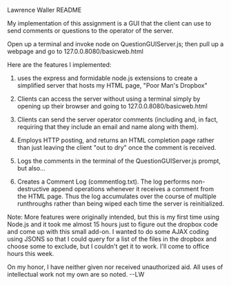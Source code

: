 Lawrence Waller README

My implementation of this assignment is a GUI that the client can use to send comments or questions to the operator of the server.

Open up a terminal and invoke node on QuestionGUIServer.js; then pull up a webpage and go to 127.0.0.8080/basicweb.html

Here are the features I implemented:

1) uses the express and formidable node.js extensions to create a simplified server that hosts my HTML page, "Poor Man's Dropbox"

2) Clients can access the server without using a terminal simply by opening up their browser and going to 127.0.0.8080/basicweb.html

3) Clients can send the server operator comments (including and, in fact, requiring that they include an email and name along with them).

4) Employs HTTP posting, and returns an HTML completion page rather than just leaving the client "out to dry" once the comment is received.

5) Logs the comments in the terminal of the QuestionGUIServer.js prompt, but also...

6) Creates a Comment Log (commentlog.txt). The log performs non-destructive append operations whenever it receives a
comment from the HTML page. Thus the log accumulates over the course of multiple runthroughs rather than being wiped each time
the server is reinitialized.

Note: More features were originally intended, but this is my first time using Node.js and it took me almost 15 hours just to figure
out the dropbox code and come up with this small add-on. I wanted to do some AJAX coding using JSONS so that I could query
for a list of the files in the dropbox and choose some to exclude, but I couldn't get it to work. I'll come to office hours
this week.

On my honor, I have neither given nor received unauthorized aid. All uses of intellectual work not my own are so noted. --LW

